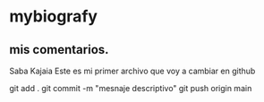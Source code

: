 # mybiografy 

## mis comentarios. 

Saba Kajaia
Este es mi primer archivo que voy a cambiar en github


git add .
git commit -m "mesnaje descriptivo"
git push origin main